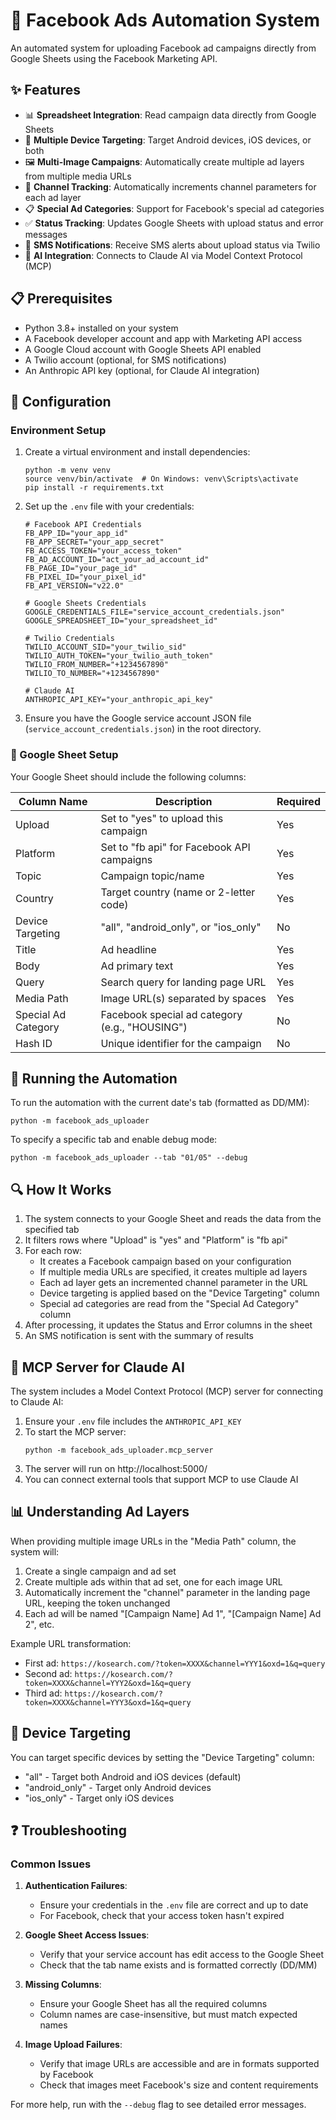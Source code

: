# 🚀 Facebook Ads Automation System

An automated system for uploading Facebook ad campaigns directly from Google Sheets using the Facebook Marketing API.

## ✨ Features

- 📊 **Spreadsheet Integration**: Read campaign data directly from Google Sheets
- 📱 **Multiple Device Targeting**: Target Android devices, iOS devices, or both
- 🖼️ **Multi-Image Campaigns**: Automatically create multiple ad layers from multiple media URLs
- 🔄 **Channel Tracking**: Automatically increments channel parameters for each ad layer
- 📋 **Special Ad Categories**: Support for Facebook's special ad categories
- ✅ **Status Tracking**: Updates Google Sheets with upload status and error messages
- 📲 **SMS Notifications**: Receive SMS alerts about upload status via Twilio
- 🤖 **AI Integration**: Connects to Claude AI via Model Context Protocol (MCP)

## 📋 Prerequisites

- Python 3.8+ installed on your system
- A Facebook developer account and app with Marketing API access
- A Google Cloud account with Google Sheets API enabled
- A Twilio account (optional, for SMS notifications)
- An Anthropic API key (optional, for Claude AI integration)

## 🔧 Configuration

### Environment Setup

1. Create a virtual environment and install dependencies:

   ```
   python -m venv venv
   source venv/bin/activate  # On Windows: venv\Scripts\activate
   pip install -r requirements.txt
   ```

2. Set up the `.env` file with your credentials:

   ```
   # Facebook API Credentials
   FB_APP_ID="your_app_id"
   FB_APP_SECRET="your_app_secret"
   FB_ACCESS_TOKEN="your_access_token"
   FB_AD_ACCOUNT_ID="act_your_ad_account_id"
   FB_PAGE_ID="your_page_id"
   FB_PIXEL_ID="your_pixel_id"
   FB_API_VERSION="v22.0"

   # Google Sheets Credentials
   GOOGLE_CREDENTIALS_FILE="service_account_credentials.json"
   GOOGLE_SPREADSHEET_ID="your_spreadsheet_id"

   # Twilio Credentials
   TWILIO_ACCOUNT_SID="your_twilio_sid"
   TWILIO_AUTH_TOKEN="your_twilio_auth_token"
   TWILIO_FROM_NUMBER="+1234567890"
   TWILIO_TO_NUMBER="+1234567890"

   # Claude AI
   ANTHROPIC_API_KEY="your_anthropic_api_key"
   ```

3. Ensure you have the Google service account JSON file (`service_account_credentials.json`) in the root directory.

### 📝 Google Sheet Setup

Your Google Sheet should include the following columns:

| Column Name         | Description                                    | Required |
| ------------------- | ---------------------------------------------- | -------- |
| Upload              | Set to "yes" to upload this campaign           | Yes      |
| Platform            | Set to "fb api" for Facebook API campaigns     | Yes      |
| Topic               | Campaign topic/name                            | Yes      |
| Country             | Target country (name or 2-letter code)         | Yes      |
| Device Targeting    | "all", "android_only", or "ios_only"           | No       |
| Title               | Ad headline                                    | Yes      |
| Body                | Ad primary text                                | Yes      |
| Query               | Search query for landing page URL              | Yes      |
| Media Path          | Image URL(s) separated by spaces               | Yes      |
| Special Ad Category | Facebook special ad category (e.g., "HOUSING") | No       |
| Hash ID             | Unique identifier for the campaign             | No       |

## 🚀 Running the Automation

To run the automation with the current date's tab (formatted as DD/MM):

```
python -m facebook_ads_uploader
```

To specify a specific tab and enable debug mode:

```
python -m facebook_ads_uploader --tab "01/05" --debug
```

## 🔍 How It Works

1. The system connects to your Google Sheet and reads the data from the specified tab
2. It filters rows where "Upload" is "yes" and "Platform" is "fb api"
3. For each row:
   - It creates a Facebook campaign based on your configuration
   - If multiple media URLs are specified, it creates multiple ad layers
   - Each ad layer gets an incremented channel parameter in the URL
   - Device targeting is applied based on the "Device Targeting" column
   - Special ad categories are read from the "Special Ad Category" column
4. After processing, it updates the Status and Error columns in the sheet
5. An SMS notification is sent with the summary of results

## 🤖 MCP Server for Claude AI

The system includes a Model Context Protocol (MCP) server for connecting to Claude AI:

1. Ensure your `.env` file includes the `ANTHROPIC_API_KEY`
2. To start the MCP server:
   ```
   python -m facebook_ads_uploader.mcp_server
   ```
3. The server will run on http://localhost:5000/
4. You can connect external tools that support MCP to use Claude AI

## 📊 Understanding Ad Layers

When providing multiple image URLs in the "Media Path" column, the system will:

1. Create a single campaign and ad set
2. Create multiple ads within that ad set, one for each image URL
3. Automatically increment the "channel" parameter in the landing page URL, keeping the token unchanged
4. Each ad will be named "[Campaign Name] Ad 1", "[Campaign Name] Ad 2", etc.

Example URL transformation:

- First ad: `https://kosearch.com/?token=XXXX&channel=YYY1&oxd=1&q=query`
- Second ad: `https://kosearch.com/?token=XXXX&channel=YYY2&oxd=1&q=query`
- Third ad: `https://kosearch.com/?token=XXXX&channel=YYY3&oxd=1&q=query`

## 📱 Device Targeting

You can target specific devices by setting the "Device Targeting" column:

- "all" - Target both Android and iOS devices (default)
- "android_only" - Target only Android devices
- "ios_only" - Target only iOS devices

## ❓ Troubleshooting

### Common Issues

1. **Authentication Failures**:

   - Ensure your credentials in the `.env` file are correct and up to date
   - For Facebook, check that your access token hasn't expired

2. **Google Sheet Access Issues**:

   - Verify that your service account has edit access to the Google Sheet
   - Check that the tab name exists and is formatted correctly (DD/MM)

3. **Missing Columns**:

   - Ensure your Google Sheet has all the required columns
   - Column names are case-insensitive, but must match expected names

4. **Image Upload Failures**:
   - Verify that image URLs are accessible and are in formats supported by Facebook
   - Check that images meet Facebook's size and content requirements

For more help, run with the `--debug` flag to see detailed error messages.
